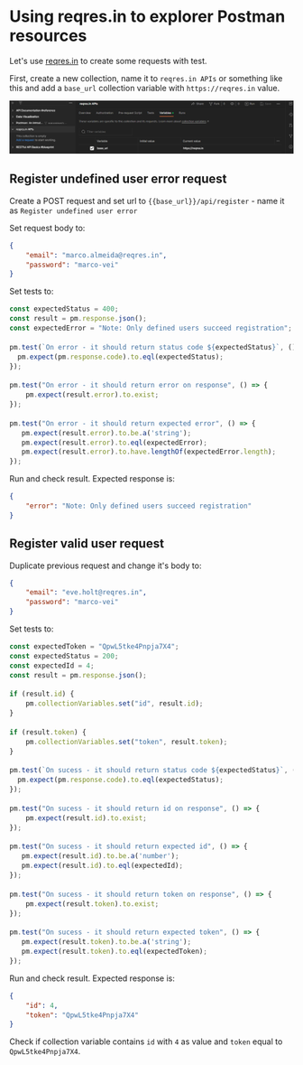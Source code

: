 # Using reqres.in to explorer Postman resources

Let's use [reqres.in](https://reqres.in/) to create some requests with test.

First, create a new collection, name it to `reqres.in APIs` or something like this and add a `base_url` collection variable with `https://reqres.in` value.

![Using reqres.in collection](images/reqres_in_collection.png "Using reqres.in collection")

## Register undefined user error request

Create a POST request and set url to `{{base_url}}/api/register` - name it as `Register undefined user error`

Set request body to:

``` json
{
    "email": "marco.almeida@reqres.in",
    "password": "marco-vei"
}
```

Set tests to:

``` javascript
const expectedStatus = 400;
const result = pm.response.json();
const expectedError = "Note: Only defined users succeed registration";

pm.test(`On error - it should return status code ${expectedStatus}`, () => {
  pm.expect(pm.response.code).to.eql(expectedStatus);
});

pm.test("On error - it should return error on response", () => {
    pm.expect(result.error).to.exist;
});

pm.test("On error - it should return expected error", () => {
   pm.expect(result.error).to.be.a('string');
   pm.expect(result.error).to.eql(expectedError);
   pm.expect(result.error).to.have.lengthOf(expectedError.length);
});
```

Run and check result. Expected response is:

``` json
{
    "error": "Note: Only defined users succeed registration"
}
```

## Register valid user request

Duplicate previous request and change it's body to:

``` json
{
    "email": "eve.holt@reqres.in",
    "password": "marco-vei"
}
```

Set tests to:

``` javascript
const expectedToken = "QpwL5tke4Pnpja7X4";
const expectedStatus = 200;
const expectedId = 4;
const result = pm.response.json();

if (result.id) {
    pm.collectionVariables.set("id", result.id);
}

if (result.token) {
    pm.collectionVariables.set("token", result.token);
}

pm.test(`On sucess - it should return status code ${expectedStatus}`, () => {
  pm.expect(pm.response.code).to.eql(expectedStatus);
});

pm.test("On sucess - it should return id on response", () => {
    pm.expect(result.id).to.exist;
});

pm.test("On sucess - it should return expected id", () => {
   pm.expect(result.id).to.be.a('number');
   pm.expect(result.id).to.eql(expectedId);
});

pm.test("On sucess - it should return token on response", () => {
    pm.expect(result.token).to.exist;
});

pm.test("On sucess - it should return expected token", () => {
   pm.expect(result.token).to.be.a('string');
   pm.expect(result.token).to.eql(expectedToken);
});
```

Run and check result. Expected response is:

``` json
{
    "id": 4,
    "token": "QpwL5tke4Pnpja7X4"
}
```

Check if collection variable contains `id` with `4` as value and `token` equal to `QpwL5tke4Pnpja7X4`.

